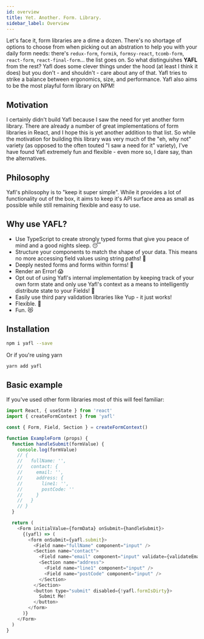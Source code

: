 ```yaml
---
id: overview
title: Yet. Another. Form. Library.
sidebar_label: Overview
--- 
```


Let's face it, form libraries are a dime a dozen. There's no shortage of options to choose from when picking out an abstration to help you with your daily form needs: there's `redux-form`, `formik`, `formsy-react`, `tcomb-form`, `react-form`, `react-final-form`... the list goes on. So what distinguishes **YAFL** from the rest? Yafl does some clever things under the hood (at least I think it does) but you don't - and shouldn't - care about any of that. Yafl tries to strike a balance between ergonomics, size, and performance. Yafl also aims to be the most playful form library on NPM!

## Motivation

I certainly didn't build Yafl because I saw the need for yet another form library. There are already a number of great implementations of form libraries in React, and I hope this is yet another addition to that list. So while the motivation for building this library was very much of the "eh, why not" variety (as opposed to the often touted "I saw a need for it" variety), I've have found Yafl extremely fun and flexible - even more so, I dare say, than the alternatives.

## Philosophy

Yafl's philosophy is to "keep it super simple". While it provides a lot of functionality out of the box, it aims to keep it's API surface area as small as possible while still remaining flexible and easy to use.

## Why use YAFL?

* Use TypeScript to create strongly typed forms that give you peace of mind and a good nights sleep. 😴
* Structure your components to match the shape of your data. This means no more accessing field values using string paths! 🤯
* Deeply nested forms and forms within forms! 🎁
* Render an Error! 😱
* Opt out of using Yafl's internal implementation by keeping track of your own form state and only use Yafl's context as a means to intelligently distribute state to your Fields! 🚀
* Easily use third pary validation libraries like Yup - it just works!
* Flexible. 💪
* Fun. 😻

## Installation

```bash
npm i yafl --save
```

Or if you're using yarn
```bash
yarn add yafl
```

## Basic example

If you've used other form libraries most of this will feel familiar:

```js
import React, { useState } from 'react'
import { createFormContext } from 'yafl'

const { Form, Field, Section } = createFormContext()

function ExampleForm (props) {
  function handleSubmit(formValue) {
    console.log(formValue)
    // {
    //   fullName: '',
    //   contact: {
    //     email: '',
    //     address: {
    //       line1: '',
    //       postCode: ''
    //     }
    //   }
    // }
  }

  return (
    <Form initialValue={formData} onSubmit={handleSubmit}>
      {(yafl) => (
        <form onSubmit={yafl.submit}>
          <Field name="fullName" component="input" />
          <Section name="contact">
            <Field name="email" component="input" validate={validateEmail} />
            <Section name="address">
              <Field name="line1" component="input" />
              <Field name="postCode" component="input" />
            </Section>
          </Section>
          <button type="submit" disabled={!yafl.formIsDirty}>
            Submit Me!
          </button>
        </form>
      )}
    </Form>
  )
}
```
